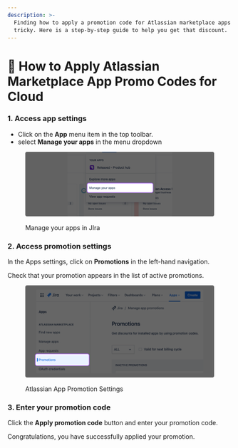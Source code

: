 ```yaml
---
description: >-
  Finding how to apply a promotion code for Atlassian marketplace apps can be
  tricky. Here is a step-by-step guide to help you get that discount.
---
```


# 📑 How to Apply Atlassian Marketplace App Promo Codes for Cloud

### 1. Access app settings

* Click on the **App** menu item in the top toolbar.&#x20;
* select **Manage your apps** in the menu dropdown

<figure><img src="../../.gitbook/assets/App menu.png" alt=""><figcaption><p>Manage your apps in JIra</p></figcaption></figure>

### 2. Access promotion settings

In the Apps settings, click on **Promotions** in the left-hand navigation.&#x20;

Check that your promotion appears in the list of active promotions.

<figure><img src="../../.gitbook/assets/Promotions menu.png" alt=""><figcaption><p>Atlassian App Promotion Settings</p></figcaption></figure>

### 3. Enter your promotion code

Click the **Apply promotion code** button and enter your promotion code.&#x20;

Congratulations, you have successfully applied your promotion.&#x20;
